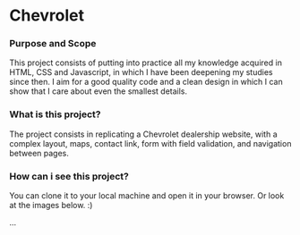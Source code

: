 # Chevrolet

### Purpose and Scope
This project consists of putting into practice all my knowledge acquired in HTML, CSS and Javascript, in which I have been deepening my studies since then. I aim for a good quality code and a clean design in which I can show that I care about even the smallest details.

### What is this project?
The project consists in replicating a Chevrolet dealership website, with a complex layout, maps, contact link, form with field validation, and navigation between pages.

### How can i see this project?
You can clone it to your local machine and open it in your browser. Or look at the images below. :)

...
